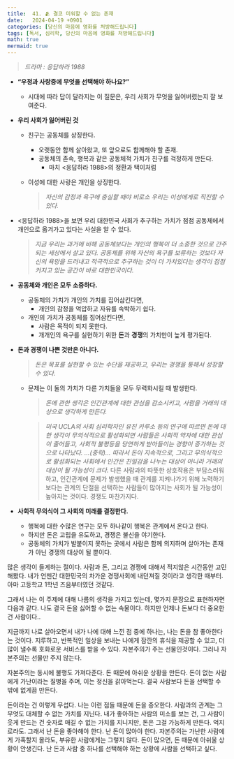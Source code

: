 ```yaml
---
title:  41. 🫂 결코 미워할 수 없는 존재
date:   2024-04-19 +0901
categories: [당신의 마음에 영화를 처방해드립니다]
tags: [독서, 심리학, 당신의 마음에 영화를 처방해드립니다]
math: true
mermaid: true
---
```


> *드라마 : 응답하라 1988*
 
- **“우정과 사랑중에 무엇을 선택해야 하나요?”**
    - 시대에 따라 답이 달라지는 이 질문은, 우리 사회가 무엇을 잃어버렸는지 잘 보여준다.

- **우리 사회가 잃어버린 것**
    - 친구는 공동체를 상징한다.
        - 오랫동안 함께 살아왔고, 또 앞으로도 함께해야 할 존재.
        - 공동체의 존속, 행복과 같은 공동체적 가치가 친구를 걱정하게 만든다.
            - 마치 <응답하라 1988>의 정환과 택이처럼
    - 이성에 대한 사랑은 개인을 상징한다.
        
        > *자신의 감정과 욕구에 충실할 때야 비로소 우리는 이성에게로 직진할 수 있다.*
         

- <응답하라 1988>을 보면 우리 대한민국 사회가 추구하는 가치가 
점점 공동체에서 개인으로 옮겨가고 있다는 사실을 알 수 있다.
    
    > *지금 우리는 과거에 비해 공동체보다는 개인의 행복이 더 소중한 것으로 간주되는 세상에서 살고 있다. 공동체를 위해 자신의 욕구를 보류하는 것보다 자신의 욕망을 드러내고 적극적으로 추구하는 것이 더 가치있다는 생각이 점점 커지고 있는 공간이 바로 대한민국이다.*
    > 

- **공동체와 개인은 모두 소중하다.**
    - 공동체의 가치가 개인의 가치를 집어삼킨다면,
        - 개인의 감정을 억압하고 자유를 속박하기 쉽다.
    - 개인의 가치가 공동체를 집어삼킨다면,
        - 사람은 목적이 되지 못한다.
        - 개개인의 욕구를 실현하기 위한 **돈**과 **경쟁**의 가치만이 높게 평가된다.

- **돈과 경쟁이 나쁜 것만은 아니다.**
    
    > *돈은 목표를 실현할 수 있는 수단을 제공하고, 우리는 경쟁을 통해서 성장할 수 있다.*
     
    - 문제는 이 둘의 가치가 다른 가치들을 모두 무력화시킬 때 발생한다.
        
        > *돈에 관한 생각은 인간관계에 대한 관심을 감소시키고, 사람을 거래의 대상으로 생각하게 만든다.*
         
        
        > *미국 UCLA의 사회 심리학자인 유진 카루소 등의 연구에 따르면 돈에 대한 생각이 무의식적으로 활성화되면 사람들은 사회적 약자에 대한 관심이 줄어들고, 사회적 불평등을 당연하게 받아들이는 경향이 증가하는 것으로 나타났다. …(중략)… 따라서 돈이 지속적으로, 그리고 무의식적으로 활성화되는 사회에서 인간은 친밀감을 나누는 대상이 아니라 거래의 대상이 될 가능성이 크다.* 다른 사람과의 따뜻한 상호작용은 부담스러워하고, 인간관계에 문제가 발생했을 때 관계를 지켜나가기 위해 노력하기보다는 관계의 단절을 선택하는 사람들이 많아지는 사회가 될 가능성이 높아지는 것이다. 경쟁도 마찬가지다.
         

- **사회적 무의식이 그 사회의 미래를 결정한다.**
    - 행복에 대한 수많은 연구는 모두 하나같이 행복은 관계에서 온다고 한다.
    - 하지만 돈은 고립을 유도하고, 경쟁은 불신을 야기한다.
    - 공동체의 가치가 발붙이지 못하는 곳에서 사람은 함께 의지하며 살아가는 존재가 아닌 경쟁의 대상이 될 뿐이다.

 많은 생각이 들게하는 절이다. 사람과 돈, 그리고 경쟁에 대해서 적지않은 시간동안 고민해봤다. 내가 언젠간 대한민국의 차가운 경쟁사회에 내던져질 것이라고 생각한 때부터. 아마 고등학교 1학년 즈음부터였던 것같다. 

 그래서 나는 이 주제에 대해 나름의 생각을 가지고 있는데, 몇가지 문장으로 표현하자면 다음과 같다. 나도 결국 돈을 싫어할 수 없는 속물이다. 하지만 언제나 돈보다 더 중요한건 사람이다..

 지금까지 나로 살아오면서 내가 나에 대해 느낀 점 중에 하나는, 나는 돈을 참 좋아한다는 것이다. 
지루하고, 반복적인 일상을 보내는 나에게 잠깐의 휴식을 제공할 수 있고, 더 많이 낼수록 호화로운 서비스를 받을 수 있다. 자본주의가 주는 선물인것이다. 그러나 자본주의는 선물만 주지 않는다.

 자본주의는 동시에 불행도 가져다준다. 돈 때문에 아쉬운 상황을 만든다. 돈이 없는 사람에게 가난이라는 질병을 주며, 이는 정신을 갉아먹는다. 결국 사람보다 돈을 선택할 수 밖에 없게끔 만든다.

 돈이라는 건 이렇게 무섭다. 나는 이런 점들 때문에 돈을 증오한다. 사람과의 관계는 그 무엇도 대체할 수 없는 가치를 지닌다. 내가 좋아하는 사람의 미소를 보는 건, 그 사람이 웃게 만드는 건 숫자로 매길 수 없는 가치를 지니지만, 돈은 그걸 가능하게 만든다. 억지로라도. 그래서 난 돈을 좋아해야 한다. 난 돈이 많아야 한다. 자본주의는 가난한 사람에게 가혹할지 몰라도, 부유한 사람에게는 그렇지 않다. 돈이 많으면, 돈 때문에 아쉬울 상황이 안생긴다. 난 돈과 사람 중 하나를 선택해야 하는 상황에 사람을 선택하고 싶다.